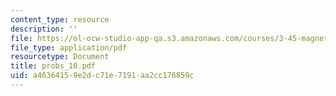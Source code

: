 ```yaml
---
content_type: resource
description: ''
file: https://ol-ocw-studio-app-qa.s3.amazonaws.com/courses/3-45-magnetic-materials-spring-2004/a46364159e2dc71e7191aa2cc176859c_probs_10.pdf
file_type: application/pdf
resourcetype: Document
title: probs_10.pdf
uid: a4636415-9e2d-c71e-7191-aa2cc176859c
---
```

